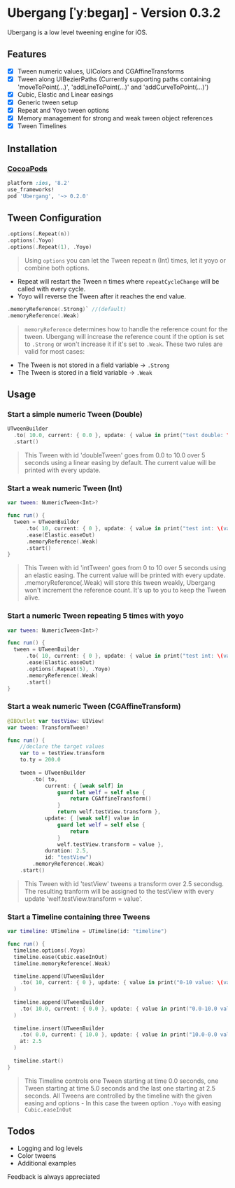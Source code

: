 # Ubergang [ˈyːbɐɡaŋ] - Version 0.3.2

Ubergang is a low level tweening engine for iOS.

## Features

- [x] Tween numeric values, UIColors and CGAffineTransforms
- [x] Tween along UIBezierPaths (Currently supporting paths containing 'moveToPoint(...)', 'addLineToPoint(...)' and 'addCurveToPoint(...)')
- [x] Cubic, Elastic and Linear easings
- [x] Generic tween setup
- [x] Repeat and Yoyo tween options
- [x] Memory management for strong and weak tween object references
- [x] Tween Timelines

## Installation

### [CocoaPods](http://cocoapods.org)
```ruby
platform :ios, '8.2'
use_frameworks!
pod 'Ubergang', '~> 0.2.0'
```

## Tween Configuration

```swift
.options(.Repeat(n))
.options(.Yoyo)
.options(.Repeat(1), .Yoyo)
```

> Using `options` you can let the Tween repeat n (Int) times, let it yoyo or combine both options.
- Repeat will restart the Tween n times where `repeatCycleChange` will be called with every cycle.
- Yoyo will reverse the Tween after it reaches the end value.

```swift
.memoryReference(.Strong)` //(default)
.memoryReference(.Weak)
```

> `memoryReference` determines how to handle the reference count for the tween. Ubergang will increase the reference count if the option is set to `.Strong` or won't increase it if it's set to `.Weak`. These two rules are valid for most cases:
- The Tween is not stored in a field variable -> `.Strong`
- The Tween is stored in a field variable -> `.Weak`

## Usage

### Start a simple numeric Tween (Double)

```swift
UTweenBuilder
  .to( 10.0, current: { 0.0 }, update: { value in print("test double: \(value)") }, duration: 5, id: "doubleTween")
  .start()
```
> This Tween with id 'doubleTween' goes from 0.0 to 10.0 over 5 seconds using a linear easing by default. The current value will be printed with every update.



### Start a weak numeric Tween (Int)

```swift
var tween: NumericTween<Int>?

func run() {
  tween = UTweenBuilder
      .to( 10, current: { 0 }, update: { value in print("test int: \(value)") }, duration: 5, id: "intTween")
      .ease(Elastic.easeOut)
      .memoryReference(.Weak)
      .start()
}
```
> This Tween with id 'intTween' goes from 0 to 10 over 5 seconds using an elastic easing. The current value will be printed with every update.
.memoryReference(.Weak) will store this tween weakly, Ubergang won't increment the reference count. It's up to you to keep the Tween alive.

### Start a numeric Tween repeating 5 times with yoyo

```swift
var tween: NumericTween<Int>?

func run() {
  tween = UTweenBuilder
      .to( 10, current: { 0 }, update: { value in print("test int: \(value)") }, duration: 5, id: "intTween")
      .ease(Elastic.easeOut)
      .options(.Repeat(5), .Yoyo)
      .memoryReference(.Weak)
      .start()
}
```

### Start a weak numeric Tween (CGAffineTransform)

```swift
@IBOutlet var testView: UIView!
var tween: TransformTween?

func run() {
    //declare the target values
    var to = testView.transform
    to.ty = 200.0
    
    tween = UTweenBuilder
        .to( to,
            current: { [weak self] in
                guard let welf = self else {
                    return CGAffineTransform()
                }
                return welf.testView.transform },
            update: { [weak self] value in
                guard let welf = self else {
                    return
                }
                welf.testView.transform = value },
            duration: 2.5,
            id: "testView")
        .memoryReference(.Weak)
    .start()
```
> This Tween with id 'testView' tweens a transform over 2.5 secondsg. The resulting tranform will be assigned to the testView with every update 'welf.testView.transform = value'.



### Start a Timeline containing three Tweens

```swift
var timeline: UTimeline = UTimeline(id: "timeline")

func run() {
  timeline.options(.Yoyo)
  timeline.ease(Cubic.easeInOut)
  timeline.memoryReference(.Weak)

  timeline.append(UTweenBuilder
    .to( 10, current: { 0 }, update: { value in print("0-10 value: \(value)") }, duration: 5, id: "intTween")
  )
  
  timeline.append(UTweenBuilder
    .to( 10.0, current: { 0.0 }, update: { value in print("0.0-10.0 value: \(value)") }, duration: 5, id: "floatTween1")
  )
  
  timeline.insert(UTweenBuilder
    .to( 0.0, current: { 10.0 }, update: { value in print("10.0-0.0 value: \(value)") }, duration: 5, id: "floatTween2"),
    at: 2.5
  )
  
  timeline.start()
}
```
> This Timeline controls one Tween starting at time 0.0 seconds, one Tween starting at time 5.0 seconds and the last one starting at 2.5 seconds. All Tweens are controlled by the timeline with the given easing and options - In this case the tween option `.Yoyo` with easing `Cubic.easeInOut`

## Todos

- Logging and log levels
- Color tweens
- Additional examples

Feedback is always appreciated
